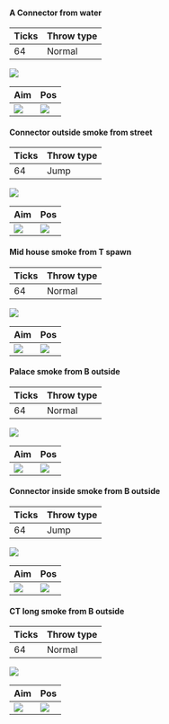 #### A Connector from water

| Ticks  | Throw type |
| ------ | ---------- |
| 64     | Normal     |

![](anubis-result-a-con-smoke-from-water.png)

| Aim | Pos | 
|----|-----| 
| ![](anubis-aim-a-con-smoke-from-water.png) | ![](anubis-pos-a-con-smoke-from-water.png) | 

#### Connector outside smoke from street

| Ticks  | Throw type |
| ------ | ---------- |
| 64     | Jump       |

![](anubis-result-connector-outside-smoke-from-street.png)

| Aim | Pos | 
|----|-----| 
| ![](anubis-aim-connector-outside-smoke-from-street.png) | ![](anubis-pos-connector-outside-smoke-from-street.png) | 

#### Mid house smoke from T spawn

| Ticks  | Throw type |
| ------ | ---------- |
| 64     | Normal     |

![](anubis-result-mid-smoke-from-spawn.png)

| Aim | Pos | 
|----|-----| 
| ![](anubis-aim-mid-smoke-from-spawn.png) | ![](anubis-pos-mid-smoke-from-spawn.png) | 

#### Palace smoke from B outside

| Ticks  | Throw type |
| ------ | ---------- |
| 64     | Normal     |

![](anubis-result-palace-smoke-from-b-outside.png)

| Aim | Pos | 
|----|-----| 
| ![](anubis-aim-palace-smoke-from-b-outside.png) | ![](anubis-pos-palace-smoke-from-b-outside.png) | 

#### Connector inside smoke from B outside

| Ticks  | Throw type |
| ------ | ---------- |
| 64     | Jump       |

![](anubis-result-connector-inside-smoke-from-b-outside.png)

| Aim | Pos | 
|----|-----| 
| ![](anubis-aim-connector-inside-smoke-from-b-outside.png) | ![](anubis-pos-connector-inside-smoke-from-b-outside.png) | 

#### CT long smoke from B outside

| Ticks  | Throw type |
| ------ | ---------- |
| 64     | Normal     |

![](anubis-result-ct-long-smoke-from-b-outside.png)

| Aim | Pos | 
|----|-----| 
| ![](anubis-aim-ct-long-smoke-from-b-outside.png) | ![](anubis-pos-ct-long-smoke-from-b-outside.png) | 